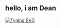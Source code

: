 ## hello, i am Dean 
[![Typing SVG](https://readme-typing-svg.demolab.com?font=Fira+Code&weight=500&size=26&pause=1000&random=false&width=435&lines=Hello+i+am+Dean;A+dutch+programer;Learning+Java)](https://git.io/typing-svg)
